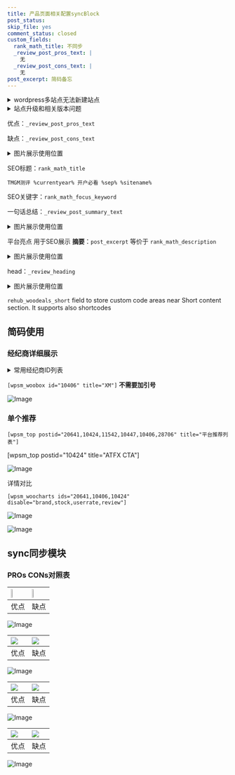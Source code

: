 ```yaml
---
title: 产品页面相关配置syncBlock
post_status: 
skip_file: yes
comment_status: closed
custom_fields:
  rank_math_title: 不同步
  _review_post_pros_text: |
    无
  _review_post_cons_text: |
    无
post_excerpt: 简码备忘
---
```

<details><summary>wordpress多站点无法新建站点</summary>

<li>和报错需要清理cookies一样的原因</li>
<li>wp-config.php里面<code>define( 'SUBDOMAIN_INSTALL', false );//子域名安装</code></li>
<li>新建子站点是用<code>define( 'SUBDOMAIN_INSTALL', true);//子域名安装</code> 完成以后，改成<code>false</code></li>
</details>

<details><summary>站点升级和相关版本问题</summary>

<p>wordpress：5.9.9
woocommerce：7.5.1
出现问题的地方：主题选项里面>><strong>Product layout >>compact style</strong></p>
<p>如何出现没有用过的字段 导致无法保存。先导出配置 然后进行修改，后面再次恢复即可。</p>
<p>出现部分字段无法显示时，需要返回默认布局后，对产品进行保存就好了。</p>
<p></p>
</details>

优点：`_review_post_pros_text`

缺点：`_review_post_cons_text`

<details><summary>图片展示使用位置</summary>

<img src="https://prod-files-secure.s3.us-west-2.amazonaws.com/39ed1227-6d7d-4570-be36-9ccd4a2c4241/f51d3d83-55d4-4bdf-9604-f37ec77ab556/Untitled.png?X-Amz-Algorithm=AWS4-HMAC-SHA256&X-Amz-Content-Sha256=UNSIGNED-PAYLOAD&X-Amz-Credential=ASIAZI2LB466UPRJJJA5%2F20250509%2Fus-west-2%2Fs3%2Faws4_request&X-Amz-Date=20250509T225518Z&X-Amz-Expires=3600&X-Amz-Security-Token=IQoJb3JpZ2luX2VjEO%2F%2F%2F%2F%2F%2F%2F%2F%2F%2F%2FwEaCXVzLXdlc3QtMiJGMEQCIQD5jCJlB9gCWjiZSUGlX3C3QSM65KVyk1VaJsJZHAG5iwIff0wo%2FCTbm3VPuK%2BpjJ%2BpO3VEx4eprH%2Bd033LJ790OyqIBAiX%2F%2F%2F%2F%2F%2F%2F%2F%2F%2F8BEAAaDDYzNzQyMzE4MzgwNSIM0hQogRnlEYquTTj5KtwDIWbtrFMYW%2FE78Tf66iBqd4D6W7ob1EoKtpNezoNneFsL5jRQ%2B8%2BOoC1MjZo9Hax2Mta5uBJ6LMwyV%2FieNvFw9%2B2vweOi82n1pmnYiVNowLq0LMatWwKA2Cff5YiEzY7Dvh1BE9zYtnyA5sFJSRVnBY5GLLE4xi29eerUVFr33T3ue9HonUox0jD0C2Jd8Tzg6Qxohh%2BGEcqnbSfA39OEqLwQYN0jDi%2BjO2pFBoPn%2FT%2BpVtcU8xRk%2Fr4QJBsoVM4Bwn0VXkkFDJCK89y5DZhAZDJIiJy%2Beb%2FDmTb56EPRc5Ev9gHL0U8CihbG7spKaHgoTlDXl9Y2crKIMUEdZitLKWdodohHC4lK67CYJpdIb1v%2FSc3OMI4FI268zIgCbWMpWrkGfDo0Hl0yA72ssg5ig0NCyLsYuYaMjbb8k1jK5C4aYQFQbpmVB9YP9N%2F%2F2xV37mkaL1PX9emmZiNMWSdEOBonPl5immGlGc7We36FGUs5aDMfj4oCBCGV2hZ8yMy6vjdP8viScix7CL%2FHKR738gBE3jyVayntp%2BjqyVS7ZtsCcd6%2FSGej3pUGzbsxWWJO8%2BZ8y6BSAp4g2qVRiu0osf8CGi8DEchi09S5k%2FNAxR%2F4Myt5rD0ZFGkbiwQwjoD6wAY6pgG0Wg492RkH3lDzSvnE92sOAK%2BXWRBe02BKZjc7RNxFduLReaZu8Zfcy0mDPr0PXkf6zWJPeVtRjThBN6QPujvzhAj9pCYbFzsDU5qscNt9yuU1Fq7E%2Bf6xUOUvexW8k830G64FTaDYopTFhuLwNwCJgBi45%2B2ho%2FY7kHY8xU8QjaPlbvv%2FjH4fIf133%2FkSuSRGG2jbVgMpbMj7%2BYVZRkr%2FxcDBFr6P&X-Amz-Signature=169ef234a1589310671ebb1e3ec85163096c988c81422e01375cec5716933840&X-Amz-SignedHeaders=host&x-id=GetObject" alt="Image">
</details>

SEO标题：`rank_math_title`

`TMGM测评 %currentyear% 开户必看 %sep% %sitename%`

SEO关键字：`rank_math_focus_keyword`

一句话总结：`_review_post_summary_text`

<details><summary>图片展示使用位置</summary>

<img src="https://prod-files-secure.s3.us-west-2.amazonaws.com/39ed1227-6d7d-4570-be36-9ccd4a2c4241/4b96a922-296c-4f4e-8630-d1c870cbce01/Untitled.png?X-Amz-Algorithm=AWS4-HMAC-SHA256&X-Amz-Content-Sha256=UNSIGNED-PAYLOAD&X-Amz-Credential=ASIAZI2LB466ZMA4JMIC%2F20250509%2Fus-west-2%2Fs3%2Faws4_request&X-Amz-Date=20250509T225518Z&X-Amz-Expires=3600&X-Amz-Security-Token=IQoJb3JpZ2luX2VjEO%2F%2F%2F%2F%2F%2F%2F%2F%2F%2F%2FwEaCXVzLXdlc3QtMiJHMEUCIQD70oZqMvv%2Bj9cit%2FTToyqm27ucwouGUjgbmOw56UZK1AIgLNR55WlIwNgAT3XN1Kb1e7RINBiIol9pTU%2B4f0OPRYEqiAQIl%2F%2F%2F%2F%2F%2F%2F%2F%2F%2F%2FARAAGgw2Mzc0MjMxODM4MDUiDNFrR7lSnFqUUH4XaircAxlF1RggQOdnd4yR1O3FTma4LHG8x6uLB%2BGDO83OuJ5%2FODbE03TBQdCA%2B5QYmMIT0DKIwF0hCRhhKZRFPe2WzPoW0SLgVAc5rFncREQFttStlEh0tKmII30%2BIh6jcEgOUUd5QU6tC0fBVinq9ekB6FAI8LmTn%2BvKeDd94pUXxOVYjMIgfxFRGUe%2FcfV0HKJVCgiawzPPNvnGHE0xWo%2B%2BhKIQh0eib3rE%2FrslVMvlcXb63E%2B1ASvNdiz2UORfZqW7NzKJp6NGNFWQTtdEM9WKM8%2BRfJ30pgoKboXqmmrowpBIX6vZdECCZyWBgUf90%2FYQa7BWdT5v%2F5witdhMNqlUEyNKrerxMIF8%2FgF%2B7PPpilsGkjc2JY4KWnXMKrqtbH%2BAW2MnKlFAk%2FdT0mv92ePfp%2FqKWcbLQtVnSFwZ%2FpS1tm%2BHfbdWaSmR1NU9D0i7hL%2FkP6e65Ns24pXz8FrnZxrg0T0iPztagfd4OU%2FirNlr1jxHhn1bt%2BVEJcEQg79WlEguEiOpLB5hiYM%2FfiJWOUiXDVptv6AbtOFag5Yh8lpKhXdZOsWg4Os6VP9WGKcQvUh3Lj91e1I0aXjDqz49nrf6bKSRJS7idE34jRSWpFbXz6uQYQ5hL1MIjCCKUFhHMJWA%2BsAGOqUBOhvCT7gVU5V6rXrbfc0kxtJFkBqFO%2Bgx4%2FHPjMP6WhlpErv5XeAGz72bgqXx%2BHiG9%2Br0VHKY11N3Z8ow0B8k97QehdzfPlViPijnZtC7eePwHEXfp3nkjm9VLWOVSbT7%2FdZbMuNT64vxSiMdGgcpIwaZ%2BWp1Zh%2BIkhBuQUQMAzfAUAU0xJfMrfbweofbROcz94M8QPxG0a9GlRPQR3lLLTa6hXWx&X-Amz-Signature=810e483539411b919e51bf9362c7e80f43021ac1eeb420b2ff43a268a670656c&X-Amz-SignedHeaders=host&x-id=GetObject" alt="Image">
</details>

平台亮点 用于SEO展示 **摘要**：`post_excerpt`  等价于 `rank_math_description`

<details><summary>图片展示使用位置</summary>

<img src="https://prod-files-secure.s3.us-west-2.amazonaws.com/39ed1227-6d7d-4570-be36-9ccd4a2c4241/1ee11f63-b60a-4dfe-a7a7-d58ff23b5d88/Untitled.png?X-Amz-Algorithm=AWS4-HMAC-SHA256&X-Amz-Content-Sha256=UNSIGNED-PAYLOAD&X-Amz-Credential=ASIAZI2LB466YRD6NNHK%2F20250509%2Fus-west-2%2Fs3%2Faws4_request&X-Amz-Date=20250509T225521Z&X-Amz-Expires=3600&X-Amz-Security-Token=IQoJb3JpZ2luX2VjEO%2F%2F%2F%2F%2F%2F%2F%2F%2F%2F%2FwEaCXVzLXdlc3QtMiJIMEYCIQCS3zj6azBjPAH2jgqHSUk1Renj%2Bhe20kRyo7rbMEST0AIhALvgkytJWu4QEmlHhRcgOox3ROTqZLRMAgJpmzFNU9XKKogECJf%2F%2F%2F%2F%2F%2F%2F%2F%2F%2FwEQABoMNjM3NDIzMTgzODA1IgzbiCA35SMbB%2BC0nO4q3APYDrZh%2FE2ltW%2BJVfC4r5nBX93de0zrpSm838PfyPpgmQu73oHmziGB7UN0032BRJR%2BlaX3wmqCq2oAjZ1CSiWuMOcoDW7DrK4Efkamj4qh8M1XzXOw2prgeSEY%2F4Vq49teE0DxQdhfnIvqj6MX3Z0psIrVSLwkb7fzizfLgW3DhLLUYdcnBLGxKEyUunXhzZPLdAy%2Bj%2BTLmpwHnhmVHmAUgndjpFc3f0W2vgmvX%2F5sTO2Vwqe9pA4fEErelTH7xRat7UPfzhpy7aA9YeoSpi%2Ff9VVcYl1ZE0WWNXTo3BD2Uj%2B3r8y6st0BHBcS%2Fb7Dlh8PGgEZuA3Z2j9Al6TswJT95WZRKDkni2%2FGGmczTYxhkY%2F5EE2zVZBpt%2FUM7h8riy%2FqygTzjs5Bw16Btk%2BoguAuxeDXbZN4BeIoJlronMjGFuPmO9n5mBI3B%2FqJTODstOOM21kLKBYulsdmoE2DdmMWYy08d3ysrIM9CHu50YAbWO0wna2n8w%2BesQSQop1fDR3bIps2fyOBFHzlaCwVIUeAPUlk9ClyOKeNUOuGACnQaUS8vVByfFXq%2B%2FUYhHhot03lHqZCEmI5rcmjmgcsMtaSvX0qk5V7Krli16aHzCPyfS%2FZNKoZffvClzbajjDc%2F%2FnABjqkAdqH7i3XKGi6LYp0A5Kppmix4Qj1%2BsS3rkHYvHtA%2FXN3xiYNYRlgBsoMOkieY2c4pTfYpRhFlf7UOqirKA3OPbIgEePu9boi8kLBg%2F34JrsIM9hTnUy1kS%2BpizwYxxMpL1OM8A20LSkl9IaRzwcDC%2F14HkzwdSfeCMBuHgAQiRGw3nQXBEF9SyT35eOe0h911lweyLvHvdanlASGNpl9sRtYK%2FEx&X-Amz-Signature=3bd3cc7395143df9f967abf967435f4c6ac51db0507b7c206417be81079d84e8&X-Amz-SignedHeaders=host&x-id=GetObject" alt="Image">
<img src="https://prod-files-secure.s3.us-west-2.amazonaws.com/39ed1227-6d7d-4570-be36-9ccd4a2c4241/ad4118b5-78d8-4fbe-801e-3b29b5d99c01/Untitled.png?X-Amz-Algorithm=AWS4-HMAC-SHA256&X-Amz-Content-Sha256=UNSIGNED-PAYLOAD&X-Amz-Credential=ASIAZI2LB466YRD6NNHK%2F20250509%2Fus-west-2%2Fs3%2Faws4_request&X-Amz-Date=20250509T225521Z&X-Amz-Expires=3600&X-Amz-Security-Token=IQoJb3JpZ2luX2VjEO%2F%2F%2F%2F%2F%2F%2F%2F%2F%2F%2FwEaCXVzLXdlc3QtMiJIMEYCIQCS3zj6azBjPAH2jgqHSUk1Renj%2Bhe20kRyo7rbMEST0AIhALvgkytJWu4QEmlHhRcgOox3ROTqZLRMAgJpmzFNU9XKKogECJf%2F%2F%2F%2F%2F%2F%2F%2F%2F%2FwEQABoMNjM3NDIzMTgzODA1IgzbiCA35SMbB%2BC0nO4q3APYDrZh%2FE2ltW%2BJVfC4r5nBX93de0zrpSm838PfyPpgmQu73oHmziGB7UN0032BRJR%2BlaX3wmqCq2oAjZ1CSiWuMOcoDW7DrK4Efkamj4qh8M1XzXOw2prgeSEY%2F4Vq49teE0DxQdhfnIvqj6MX3Z0psIrVSLwkb7fzizfLgW3DhLLUYdcnBLGxKEyUunXhzZPLdAy%2Bj%2BTLmpwHnhmVHmAUgndjpFc3f0W2vgmvX%2F5sTO2Vwqe9pA4fEErelTH7xRat7UPfzhpy7aA9YeoSpi%2Ff9VVcYl1ZE0WWNXTo3BD2Uj%2B3r8y6st0BHBcS%2Fb7Dlh8PGgEZuA3Z2j9Al6TswJT95WZRKDkni2%2FGGmczTYxhkY%2F5EE2zVZBpt%2FUM7h8riy%2FqygTzjs5Bw16Btk%2BoguAuxeDXbZN4BeIoJlronMjGFuPmO9n5mBI3B%2FqJTODstOOM21kLKBYulsdmoE2DdmMWYy08d3ysrIM9CHu50YAbWO0wna2n8w%2BesQSQop1fDR3bIps2fyOBFHzlaCwVIUeAPUlk9ClyOKeNUOuGACnQaUS8vVByfFXq%2B%2FUYhHhot03lHqZCEmI5rcmjmgcsMtaSvX0qk5V7Krli16aHzCPyfS%2FZNKoZffvClzbajjDc%2F%2FnABjqkAdqH7i3XKGi6LYp0A5Kppmix4Qj1%2BsS3rkHYvHtA%2FXN3xiYNYRlgBsoMOkieY2c4pTfYpRhFlf7UOqirKA3OPbIgEePu9boi8kLBg%2F34JrsIM9hTnUy1kS%2BpizwYxxMpL1OM8A20LSkl9IaRzwcDC%2F14HkzwdSfeCMBuHgAQiRGw3nQXBEF9SyT35eOe0h911lweyLvHvdanlASGNpl9sRtYK%2FEx&X-Amz-Signature=48b9c37e691e0b2fe5559954e770edb23b3f4840c1f37471eb58b58822449ecc&X-Amz-SignedHeaders=host&x-id=GetObject" alt="Image">
<img src="https://prod-files-secure.s3.us-west-2.amazonaws.com/39ed1227-6d7d-4570-be36-9ccd4a2c4241/a38cf7c9-a79c-4b64-9e94-13589fe0758b/Untitled.png?X-Amz-Algorithm=AWS4-HMAC-SHA256&X-Amz-Content-Sha256=UNSIGNED-PAYLOAD&X-Amz-Credential=ASIAZI2LB466YRD6NNHK%2F20250509%2Fus-west-2%2Fs3%2Faws4_request&X-Amz-Date=20250509T225521Z&X-Amz-Expires=3600&X-Amz-Security-Token=IQoJb3JpZ2luX2VjEO%2F%2F%2F%2F%2F%2F%2F%2F%2F%2F%2FwEaCXVzLXdlc3QtMiJIMEYCIQCS3zj6azBjPAH2jgqHSUk1Renj%2Bhe20kRyo7rbMEST0AIhALvgkytJWu4QEmlHhRcgOox3ROTqZLRMAgJpmzFNU9XKKogECJf%2F%2F%2F%2F%2F%2F%2F%2F%2F%2FwEQABoMNjM3NDIzMTgzODA1IgzbiCA35SMbB%2BC0nO4q3APYDrZh%2FE2ltW%2BJVfC4r5nBX93de0zrpSm838PfyPpgmQu73oHmziGB7UN0032BRJR%2BlaX3wmqCq2oAjZ1CSiWuMOcoDW7DrK4Efkamj4qh8M1XzXOw2prgeSEY%2F4Vq49teE0DxQdhfnIvqj6MX3Z0psIrVSLwkb7fzizfLgW3DhLLUYdcnBLGxKEyUunXhzZPLdAy%2Bj%2BTLmpwHnhmVHmAUgndjpFc3f0W2vgmvX%2F5sTO2Vwqe9pA4fEErelTH7xRat7UPfzhpy7aA9YeoSpi%2Ff9VVcYl1ZE0WWNXTo3BD2Uj%2B3r8y6st0BHBcS%2Fb7Dlh8PGgEZuA3Z2j9Al6TswJT95WZRKDkni2%2FGGmczTYxhkY%2F5EE2zVZBpt%2FUM7h8riy%2FqygTzjs5Bw16Btk%2BoguAuxeDXbZN4BeIoJlronMjGFuPmO9n5mBI3B%2FqJTODstOOM21kLKBYulsdmoE2DdmMWYy08d3ysrIM9CHu50YAbWO0wna2n8w%2BesQSQop1fDR3bIps2fyOBFHzlaCwVIUeAPUlk9ClyOKeNUOuGACnQaUS8vVByfFXq%2B%2FUYhHhot03lHqZCEmI5rcmjmgcsMtaSvX0qk5V7Krli16aHzCPyfS%2FZNKoZffvClzbajjDc%2F%2FnABjqkAdqH7i3XKGi6LYp0A5Kppmix4Qj1%2BsS3rkHYvHtA%2FXN3xiYNYRlgBsoMOkieY2c4pTfYpRhFlf7UOqirKA3OPbIgEePu9boi8kLBg%2F34JrsIM9hTnUy1kS%2BpizwYxxMpL1OM8A20LSkl9IaRzwcDC%2F14HkzwdSfeCMBuHgAQiRGw3nQXBEF9SyT35eOe0h911lweyLvHvdanlASGNpl9sRtYK%2FEx&X-Amz-Signature=924afa9606cf2a4ec1e08e105fd411b0b2e446805e6a1c6151c0cbe2a83b4cb1&X-Amz-SignedHeaders=host&x-id=GetObject" alt="Image">
<img src="https://prod-files-secure.s3.us-west-2.amazonaws.com/39ed1227-6d7d-4570-be36-9ccd4a2c4241/7da6fc1e-d2ac-42ae-8c75-cb5749aa18f6/Untitled.png?X-Amz-Algorithm=AWS4-HMAC-SHA256&X-Amz-Content-Sha256=UNSIGNED-PAYLOAD&X-Amz-Credential=ASIAZI2LB466YRD6NNHK%2F20250509%2Fus-west-2%2Fs3%2Faws4_request&X-Amz-Date=20250509T225521Z&X-Amz-Expires=3600&X-Amz-Security-Token=IQoJb3JpZ2luX2VjEO%2F%2F%2F%2F%2F%2F%2F%2F%2F%2F%2FwEaCXVzLXdlc3QtMiJIMEYCIQCS3zj6azBjPAH2jgqHSUk1Renj%2Bhe20kRyo7rbMEST0AIhALvgkytJWu4QEmlHhRcgOox3ROTqZLRMAgJpmzFNU9XKKogECJf%2F%2F%2F%2F%2F%2F%2F%2F%2F%2FwEQABoMNjM3NDIzMTgzODA1IgzbiCA35SMbB%2BC0nO4q3APYDrZh%2FE2ltW%2BJVfC4r5nBX93de0zrpSm838PfyPpgmQu73oHmziGB7UN0032BRJR%2BlaX3wmqCq2oAjZ1CSiWuMOcoDW7DrK4Efkamj4qh8M1XzXOw2prgeSEY%2F4Vq49teE0DxQdhfnIvqj6MX3Z0psIrVSLwkb7fzizfLgW3DhLLUYdcnBLGxKEyUunXhzZPLdAy%2Bj%2BTLmpwHnhmVHmAUgndjpFc3f0W2vgmvX%2F5sTO2Vwqe9pA4fEErelTH7xRat7UPfzhpy7aA9YeoSpi%2Ff9VVcYl1ZE0WWNXTo3BD2Uj%2B3r8y6st0BHBcS%2Fb7Dlh8PGgEZuA3Z2j9Al6TswJT95WZRKDkni2%2FGGmczTYxhkY%2F5EE2zVZBpt%2FUM7h8riy%2FqygTzjs5Bw16Btk%2BoguAuxeDXbZN4BeIoJlronMjGFuPmO9n5mBI3B%2FqJTODstOOM21kLKBYulsdmoE2DdmMWYy08d3ysrIM9CHu50YAbWO0wna2n8w%2BesQSQop1fDR3bIps2fyOBFHzlaCwVIUeAPUlk9ClyOKeNUOuGACnQaUS8vVByfFXq%2B%2FUYhHhot03lHqZCEmI5rcmjmgcsMtaSvX0qk5V7Krli16aHzCPyfS%2FZNKoZffvClzbajjDc%2F%2FnABjqkAdqH7i3XKGi6LYp0A5Kppmix4Qj1%2BsS3rkHYvHtA%2FXN3xiYNYRlgBsoMOkieY2c4pTfYpRhFlf7UOqirKA3OPbIgEePu9boi8kLBg%2F34JrsIM9hTnUy1kS%2BpizwYxxMpL1OM8A20LSkl9IaRzwcDC%2F14HkzwdSfeCMBuHgAQiRGw3nQXBEF9SyT35eOe0h911lweyLvHvdanlASGNpl9sRtYK%2FEx&X-Amz-Signature=f3a4f03169cd23a376861a891e11280a29f64f8eaa3715fbd2a48d8933ab52cb&X-Amz-SignedHeaders=host&x-id=GetObject" alt="Image">
<img src="https://prod-files-secure.s3.us-west-2.amazonaws.com/39ed1227-6d7d-4570-be36-9ccd4a2c4241/7e97f40a-eaee-47f5-b2f9-475f96808fa7/Untitled.png?X-Amz-Algorithm=AWS4-HMAC-SHA256&X-Amz-Content-Sha256=UNSIGNED-PAYLOAD&X-Amz-Credential=ASIAZI2LB466YRD6NNHK%2F20250509%2Fus-west-2%2Fs3%2Faws4_request&X-Amz-Date=20250509T225521Z&X-Amz-Expires=3600&X-Amz-Security-Token=IQoJb3JpZ2luX2VjEO%2F%2F%2F%2F%2F%2F%2F%2F%2F%2F%2FwEaCXVzLXdlc3QtMiJIMEYCIQCS3zj6azBjPAH2jgqHSUk1Renj%2Bhe20kRyo7rbMEST0AIhALvgkytJWu4QEmlHhRcgOox3ROTqZLRMAgJpmzFNU9XKKogECJf%2F%2F%2F%2F%2F%2F%2F%2F%2F%2FwEQABoMNjM3NDIzMTgzODA1IgzbiCA35SMbB%2BC0nO4q3APYDrZh%2FE2ltW%2BJVfC4r5nBX93de0zrpSm838PfyPpgmQu73oHmziGB7UN0032BRJR%2BlaX3wmqCq2oAjZ1CSiWuMOcoDW7DrK4Efkamj4qh8M1XzXOw2prgeSEY%2F4Vq49teE0DxQdhfnIvqj6MX3Z0psIrVSLwkb7fzizfLgW3DhLLUYdcnBLGxKEyUunXhzZPLdAy%2Bj%2BTLmpwHnhmVHmAUgndjpFc3f0W2vgmvX%2F5sTO2Vwqe9pA4fEErelTH7xRat7UPfzhpy7aA9YeoSpi%2Ff9VVcYl1ZE0WWNXTo3BD2Uj%2B3r8y6st0BHBcS%2Fb7Dlh8PGgEZuA3Z2j9Al6TswJT95WZRKDkni2%2FGGmczTYxhkY%2F5EE2zVZBpt%2FUM7h8riy%2FqygTzjs5Bw16Btk%2BoguAuxeDXbZN4BeIoJlronMjGFuPmO9n5mBI3B%2FqJTODstOOM21kLKBYulsdmoE2DdmMWYy08d3ysrIM9CHu50YAbWO0wna2n8w%2BesQSQop1fDR3bIps2fyOBFHzlaCwVIUeAPUlk9ClyOKeNUOuGACnQaUS8vVByfFXq%2B%2FUYhHhot03lHqZCEmI5rcmjmgcsMtaSvX0qk5V7Krli16aHzCPyfS%2FZNKoZffvClzbajjDc%2F%2FnABjqkAdqH7i3XKGi6LYp0A5Kppmix4Qj1%2BsS3rkHYvHtA%2FXN3xiYNYRlgBsoMOkieY2c4pTfYpRhFlf7UOqirKA3OPbIgEePu9boi8kLBg%2F34JrsIM9hTnUy1kS%2BpizwYxxMpL1OM8A20LSkl9IaRzwcDC%2F14HkzwdSfeCMBuHgAQiRGw3nQXBEF9SyT35eOe0h911lweyLvHvdanlASGNpl9sRtYK%2FEx&X-Amz-Signature=f370f40fbfa07e7a3816fc19de39a6effe69c22d08b1ba769457f5c10096cc35&X-Amz-SignedHeaders=host&x-id=GetObject" alt="Image">
</details>

head：`_review_heading`

<details><summary>图片展示使用位置</summary>

<img src="https://prod-files-secure.s3.us-west-2.amazonaws.com/39ed1227-6d7d-4570-be36-9ccd4a2c4241/3a4650ad-9887-415c-889a-edd51fa54f27/Untitled.png?X-Amz-Algorithm=AWS4-HMAC-SHA256&X-Amz-Content-Sha256=UNSIGNED-PAYLOAD&X-Amz-Credential=ASIAZI2LB466X2TMBOGG%2F20250509%2Fus-west-2%2Fs3%2Faws4_request&X-Amz-Date=20250509T225522Z&X-Amz-Expires=3600&X-Amz-Security-Token=IQoJb3JpZ2luX2VjEO%2F%2F%2F%2F%2F%2F%2F%2F%2F%2F%2FwEaCXVzLXdlc3QtMiJHMEUCIFbP%2BjHSYRUZyGiqs4MWvcCU84Yt91YdIYKkNDPx9NaoAiEAwL2yxpfeojPgDYPbmKvsorQLx33vAd%2F7MPdfiUV8b%2BsqiAQIl%2F%2F%2F%2F%2F%2F%2F%2F%2F%2F%2FARAAGgw2Mzc0MjMxODM4MDUiDNiU04w771IYrlQQqSrcA7OQIroozlj2OxmLCzYkxta6Youcabg8kfCYT5PXwe4vQljDXK87MCmLCqOitdfqnxVvjQrYDelsCEYV5Yo6ALd%2FB9F2%2BQz3GA%2BLksPmudeWBkZlpbIDrYsx7U17aY%2Boc0KkiqsMKJOnvfjgZ8znbxjVW6UHlcz4WtktpmvLCYRwmsxz1g9y73MhZcncmAc3KKGWix8%2Ff5yOkJQ79zhWsFunZahBqmTJBr78oK5JRWntQNc2PHZNlj8k4%2Bg2imwd2%2FJ5gQ%2FhqavQxERph2%2BxI6qJpje7%2BJw1SXIXEVTjHtJHuuEp%2FpWZ1SH8Mt%2FMpy%2B7evdPtcN2Zj044HSkry%2BjB3rh4eY5E8XHeHVu3x8ZHOGEJI1PH1F%2BCIQDKwqKHyueNMz6xSgsIH%2FaVWzQWun%2By%2Fkwz0W4%2Brqe3Aqv58jcRrWpBQ7pDx4VTPLSPfA60aPNk0LjMuoJzajf%2FYkNorefjsafKtLGYyRJIHKR0RC1uFpCUZV6YhuWaEAJTuT%2BiucYAVGBHZy6zTeWcT3C2Jv%2BHOcKR8xsAm7Js22pSdMLC0lXYGdQre3d3eVBe4FV8TOKVItjsQQrYyZUhG%2F2buzAXOPx%2FOqQMowySy0hFbZZrmyCBhI4H5GqCo80UrVWMP3%2F%2BcAGOqUBZ8YfZFzPM7sO3TjxYiDJ4J2v6Qt2YfGeldpmG3g5dfHKTIVTH4D1C%2Fy0R%2F3%2BWTmWyeUykIFZNJ%2B%2FMewVKzmqKnY%2FyxFngJD6WjPVzd60MwmPknK4AzILnosKkqPkk7fEI2HIezADa2PlHjbSXeKIU7GqvReJ7JpMEbwX%2BOj%2BOGtaRARggywvyNpsBYuptMXPL%2BZR9RyfWOc4IwRDLdfxu2mwr3WO&X-Amz-Signature=a4c9581467cdf520ac8f5e87c09f3a7637548716fb6dddbecf19554c4a63b0c0&X-Amz-SignedHeaders=host&x-id=GetObject" alt="Image">
</details>

`rehub_woodeals_short`	field to store custom code areas near Short content section. It supports also shortcodes



## 简码使用

### 经纪商详细展示

<details><summary>常用经纪商ID列表</summary>

<pre><code class="php">嘉盛 ===> 20641  [wpsm_woobox id="20641" title="嘉盛"]
易信easymarkets ===> 11542  [wpsm_woobox id="11542" title="易信easymarkets"]
ATFX外汇 ===> 10424  [wpsm_woobox id="10424" title="ATFX"]
XM ===> 10406  [wpsm_woobox id="10406" title="XM"]
TMGM ===> 29622  [wpsm_woobox id="29622" title="TMGM"]
HYCM ===> 10447  [wpsm_woobox id="10447" title="HYCM"]
fpmarkets澳福外汇 ===> 20639  [wpsm_woobox id="20639" title="fpmarkets澳福外汇"]</code></pre>
</details>

`[wpsm_woobox id="10406" title="XM"]` **不需要加引号**

![Image](https://prod-files-secure.s3.us-west-2.amazonaws.com/39ed1227-6d7d-4570-be36-9ccd4a2c4241/4f898f9d-0fa7-4e43-acd3-ac6bc7be575a/Untitled.png?X-Amz-Algorithm=AWS4-HMAC-SHA256&X-Amz-Content-Sha256=UNSIGNED-PAYLOAD&X-Amz-Credential=ASIAZI2LB4664PA6GI67%2F20250509%2Fus-west-2%2Fs3%2Faws4_request&X-Amz-Date=20250509T225516Z&X-Amz-Expires=3600&X-Amz-Security-Token=IQoJb3JpZ2luX2VjEO%2F%2F%2F%2F%2F%2F%2F%2F%2F%2F%2FwEaCXVzLXdlc3QtMiJGMEQCIGCDkZ7oimYQkAFz5AQO3RLI2y8zFylUEoBGp44sDd9vAiAfx4ITF0OxCQczsRjayucUWLy%2BPn9AcgZ9bkp%2FNVR1mCqIBAiX%2F%2F%2F%2F%2F%2F%2F%2F%2F%2F8BEAAaDDYzNzQyMzE4MzgwNSIMmrh%2Fails7abun0x7KtwDeKWc%2FdQ0hiOFonSOmqjPTtZJs%2BgPI1b4VpT78kKV12lFDrj1q9rRQ387vGFPC3VUdD%2FgZbub%2BInZvOGqMXOuFx3HTIV10UwHHZefMX3eMY4Uvvp3zlAN5zudPyox1dAUI7chRs7zb7XkXWn0Zr%2Flm2tq49dS2AQAENUhPg4Bw5pK%2FvUCqGYPtKNRUh%2BkQ13SJeQuS40Ea8R7HNIeu6evGcouJrovSSAYyF8VGRceqJJeYDspJ5wCQYy9ZXjYGad5nuDI6NslujxwOe8V%2Bc6sQokBzBOzcIqgDiaHy0exKy%2FP49iKlrg3M5Wy4ifCZV%2FfIvR%2FbE5y60wJah8QLrQWJspkc5THu9Wsf4%2FyYnOTnQC1sgcGdMSnqYPvwg3jF5wKBNmtlfV69lVV0holNj5N2WFXmn60TkyrkYr6eo2F0DpGe7eatt9hsNPDL%2FlLsSgBoU7G%2F4sPQoA8lK5MtNNgZAHyHMEW4YYWEvxd13ZvTpyhuMlcJHV79%2BjnXU8iLo1oEOO2iQYYRXsGlsQaw8z4EoLqC74gY4wJPQD%2BB36k2MV%2FWLFoElKjqJTGhBwMs1tXEGJJJCv7wOt%2Btq3iB0CxmJ2S5sdNCi9MCC9lEuxuWWt3oZ0OR%2BEQXU1VCYIw0P%2F5wAY6pgHJVOkBf5sQhrqnY59edqvj%2FB7bFQ9B2Q6nbwtWo364AAFNpFVzVw6%2FA8eeQoB4fgnE%2FmqEOcx1W1qd6FgzJ%2B4apX%2BzM%2BN6QyODA6SasjkilQt49wliGjhrqVsbKCEj3YeLYxTpYMVIpZ7iar63%2FR5kMrveIxPOQFS8yKXzRLdDJe%2BcmlD5T%2FYV58nU8iWI4cgI1lbS24LCR39AdSw8bKSaeEl2W%2FXe&X-Amz-Signature=41ead0f008f55126338bc3a9eb49335a2da101b79eaf54e84febdbe66e797ee4&X-Amz-SignedHeaders=host&x-id=GetObject)

### 单个推荐
`[wpsm_top postid="20641,10424,11542,10447,10406,28706" title="平台推荐列表"]`

[wpsm_top postid="10424" title="ATFX CTA"]

![Image](https://prod-files-secure.s3.us-west-2.amazonaws.com/39ed1227-6d7d-4570-be36-9ccd4a2c4241/5ac620dc-51a8-48b6-b55d-91f47299193c/Untitled.png?X-Amz-Algorithm=AWS4-HMAC-SHA256&X-Amz-Content-Sha256=UNSIGNED-PAYLOAD&X-Amz-Credential=ASIAZI2LB4664PA6GI67%2F20250509%2Fus-west-2%2Fs3%2Faws4_request&X-Amz-Date=20250509T225516Z&X-Amz-Expires=3600&X-Amz-Security-Token=IQoJb3JpZ2luX2VjEO%2F%2F%2F%2F%2F%2F%2F%2F%2F%2F%2FwEaCXVzLXdlc3QtMiJGMEQCIGCDkZ7oimYQkAFz5AQO3RLI2y8zFylUEoBGp44sDd9vAiAfx4ITF0OxCQczsRjayucUWLy%2BPn9AcgZ9bkp%2FNVR1mCqIBAiX%2F%2F%2F%2F%2F%2F%2F%2F%2F%2F8BEAAaDDYzNzQyMzE4MzgwNSIMmrh%2Fails7abun0x7KtwDeKWc%2FdQ0hiOFonSOmqjPTtZJs%2BgPI1b4VpT78kKV12lFDrj1q9rRQ387vGFPC3VUdD%2FgZbub%2BInZvOGqMXOuFx3HTIV10UwHHZefMX3eMY4Uvvp3zlAN5zudPyox1dAUI7chRs7zb7XkXWn0Zr%2Flm2tq49dS2AQAENUhPg4Bw5pK%2FvUCqGYPtKNRUh%2BkQ13SJeQuS40Ea8R7HNIeu6evGcouJrovSSAYyF8VGRceqJJeYDspJ5wCQYy9ZXjYGad5nuDI6NslujxwOe8V%2Bc6sQokBzBOzcIqgDiaHy0exKy%2FP49iKlrg3M5Wy4ifCZV%2FfIvR%2FbE5y60wJah8QLrQWJspkc5THu9Wsf4%2FyYnOTnQC1sgcGdMSnqYPvwg3jF5wKBNmtlfV69lVV0holNj5N2WFXmn60TkyrkYr6eo2F0DpGe7eatt9hsNPDL%2FlLsSgBoU7G%2F4sPQoA8lK5MtNNgZAHyHMEW4YYWEvxd13ZvTpyhuMlcJHV79%2BjnXU8iLo1oEOO2iQYYRXsGlsQaw8z4EoLqC74gY4wJPQD%2BB36k2MV%2FWLFoElKjqJTGhBwMs1tXEGJJJCv7wOt%2Btq3iB0CxmJ2S5sdNCi9MCC9lEuxuWWt3oZ0OR%2BEQXU1VCYIw0P%2F5wAY6pgHJVOkBf5sQhrqnY59edqvj%2FB7bFQ9B2Q6nbwtWo364AAFNpFVzVw6%2FA8eeQoB4fgnE%2FmqEOcx1W1qd6FgzJ%2B4apX%2BzM%2BN6QyODA6SasjkilQt49wliGjhrqVsbKCEj3YeLYxTpYMVIpZ7iar63%2FR5kMrveIxPOQFS8yKXzRLdDJe%2BcmlD5T%2FYV58nU8iWI4cgI1lbS24LCR39AdSw8bKSaeEl2W%2FXe&X-Amz-Signature=e148dcca1559727840490459b6e60750f475706a9209c7685be77a72262ff3a6&X-Amz-SignedHeaders=host&x-id=GetObject)

详情对比

`[wpsm_woocharts ids="20641,10406,10424" disable="brand,stock,userrate,review"]`

![Image](https://prod-files-secure.s3.us-west-2.amazonaws.com/39ed1227-6d7d-4570-be36-9ccd4a2c4241/bf3ba45f-b9f3-4295-8aef-b4a495fd25f4/Untitled.png?X-Amz-Algorithm=AWS4-HMAC-SHA256&X-Amz-Content-Sha256=UNSIGNED-PAYLOAD&X-Amz-Credential=ASIAZI2LB4664PA6GI67%2F20250509%2Fus-west-2%2Fs3%2Faws4_request&X-Amz-Date=20250509T225516Z&X-Amz-Expires=3600&X-Amz-Security-Token=IQoJb3JpZ2luX2VjEO%2F%2F%2F%2F%2F%2F%2F%2F%2F%2F%2FwEaCXVzLXdlc3QtMiJGMEQCIGCDkZ7oimYQkAFz5AQO3RLI2y8zFylUEoBGp44sDd9vAiAfx4ITF0OxCQczsRjayucUWLy%2BPn9AcgZ9bkp%2FNVR1mCqIBAiX%2F%2F%2F%2F%2F%2F%2F%2F%2F%2F8BEAAaDDYzNzQyMzE4MzgwNSIMmrh%2Fails7abun0x7KtwDeKWc%2FdQ0hiOFonSOmqjPTtZJs%2BgPI1b4VpT78kKV12lFDrj1q9rRQ387vGFPC3VUdD%2FgZbub%2BInZvOGqMXOuFx3HTIV10UwHHZefMX3eMY4Uvvp3zlAN5zudPyox1dAUI7chRs7zb7XkXWn0Zr%2Flm2tq49dS2AQAENUhPg4Bw5pK%2FvUCqGYPtKNRUh%2BkQ13SJeQuS40Ea8R7HNIeu6evGcouJrovSSAYyF8VGRceqJJeYDspJ5wCQYy9ZXjYGad5nuDI6NslujxwOe8V%2Bc6sQokBzBOzcIqgDiaHy0exKy%2FP49iKlrg3M5Wy4ifCZV%2FfIvR%2FbE5y60wJah8QLrQWJspkc5THu9Wsf4%2FyYnOTnQC1sgcGdMSnqYPvwg3jF5wKBNmtlfV69lVV0holNj5N2WFXmn60TkyrkYr6eo2F0DpGe7eatt9hsNPDL%2FlLsSgBoU7G%2F4sPQoA8lK5MtNNgZAHyHMEW4YYWEvxd13ZvTpyhuMlcJHV79%2BjnXU8iLo1oEOO2iQYYRXsGlsQaw8z4EoLqC74gY4wJPQD%2BB36k2MV%2FWLFoElKjqJTGhBwMs1tXEGJJJCv7wOt%2Btq3iB0CxmJ2S5sdNCi9MCC9lEuxuWWt3oZ0OR%2BEQXU1VCYIw0P%2F5wAY6pgHJVOkBf5sQhrqnY59edqvj%2FB7bFQ9B2Q6nbwtWo364AAFNpFVzVw6%2FA8eeQoB4fgnE%2FmqEOcx1W1qd6FgzJ%2B4apX%2BzM%2BN6QyODA6SasjkilQt49wliGjhrqVsbKCEj3YeLYxTpYMVIpZ7iar63%2FR5kMrveIxPOQFS8yKXzRLdDJe%2BcmlD5T%2FYV58nU8iWI4cgI1lbS24LCR39AdSw8bKSaeEl2W%2FXe&X-Amz-Signature=49fcc5a58b1495bab73dc8ccab8793a0690049ba136c21458195e8245dd2f492&X-Amz-SignedHeaders=host&x-id=GetObject)

![Image](https://prod-files-secure.s3.us-west-2.amazonaws.com/39ed1227-6d7d-4570-be36-9ccd4a2c4241/30bc56ef-f383-4b48-9768-2ebc9e436ec0/Untitled.png?X-Amz-Algorithm=AWS4-HMAC-SHA256&X-Amz-Content-Sha256=UNSIGNED-PAYLOAD&X-Amz-Credential=ASIAZI2LB4664PA6GI67%2F20250509%2Fus-west-2%2Fs3%2Faws4_request&X-Amz-Date=20250509T225516Z&X-Amz-Expires=3600&X-Amz-Security-Token=IQoJb3JpZ2luX2VjEO%2F%2F%2F%2F%2F%2F%2F%2F%2F%2F%2FwEaCXVzLXdlc3QtMiJGMEQCIGCDkZ7oimYQkAFz5AQO3RLI2y8zFylUEoBGp44sDd9vAiAfx4ITF0OxCQczsRjayucUWLy%2BPn9AcgZ9bkp%2FNVR1mCqIBAiX%2F%2F%2F%2F%2F%2F%2F%2F%2F%2F8BEAAaDDYzNzQyMzE4MzgwNSIMmrh%2Fails7abun0x7KtwDeKWc%2FdQ0hiOFonSOmqjPTtZJs%2BgPI1b4VpT78kKV12lFDrj1q9rRQ387vGFPC3VUdD%2FgZbub%2BInZvOGqMXOuFx3HTIV10UwHHZefMX3eMY4Uvvp3zlAN5zudPyox1dAUI7chRs7zb7XkXWn0Zr%2Flm2tq49dS2AQAENUhPg4Bw5pK%2FvUCqGYPtKNRUh%2BkQ13SJeQuS40Ea8R7HNIeu6evGcouJrovSSAYyF8VGRceqJJeYDspJ5wCQYy9ZXjYGad5nuDI6NslujxwOe8V%2Bc6sQokBzBOzcIqgDiaHy0exKy%2FP49iKlrg3M5Wy4ifCZV%2FfIvR%2FbE5y60wJah8QLrQWJspkc5THu9Wsf4%2FyYnOTnQC1sgcGdMSnqYPvwg3jF5wKBNmtlfV69lVV0holNj5N2WFXmn60TkyrkYr6eo2F0DpGe7eatt9hsNPDL%2FlLsSgBoU7G%2F4sPQoA8lK5MtNNgZAHyHMEW4YYWEvxd13ZvTpyhuMlcJHV79%2BjnXU8iLo1oEOO2iQYYRXsGlsQaw8z4EoLqC74gY4wJPQD%2BB36k2MV%2FWLFoElKjqJTGhBwMs1tXEGJJJCv7wOt%2Btq3iB0CxmJ2S5sdNCi9MCC9lEuxuWWt3oZ0OR%2BEQXU1VCYIw0P%2F5wAY6pgHJVOkBf5sQhrqnY59edqvj%2FB7bFQ9B2Q6nbwtWo364AAFNpFVzVw6%2FA8eeQoB4fgnE%2FmqEOcx1W1qd6FgzJ%2B4apX%2BzM%2BN6QyODA6SasjkilQt49wliGjhrqVsbKCEj3YeLYxTpYMVIpZ7iar63%2FR5kMrveIxPOQFS8yKXzRLdDJe%2BcmlD5T%2FYV58nU8iWI4cgI1lbS24LCR39AdSw8bKSaeEl2W%2FXe&X-Amz-Signature=711dc0a3541478249b51a14b462ac98fe174a08ed5f56a6e22ac4fb693c41161&X-Amz-SignedHeaders=host&x-id=GetObject)

## sync同步模块

### PROs CONs对照表

| <img src="https://cdn.ifttt.fun/gh/jarlin8/OSS@main/icons/customize/pros.svg" height="auto" width="37.3%"> | <img src="https://cdn.ifttt.fun/gh/jarlin8/OSS@main/icons/customize/cons.svg" height="auto" width="28.8%"> |
| :--- | :--- |
| 优点 | 缺点 |

![Image](https://prod-files-secure.s3.us-west-2.amazonaws.com/39ed1227-6d7d-4570-be36-9ccd4a2c4241/8742b755-dfb5-4004-9a5f-d6e561664bd8/Untitled.png?X-Amz-Algorithm=AWS4-HMAC-SHA256&X-Amz-Content-Sha256=UNSIGNED-PAYLOAD&X-Amz-Credential=ASIAZI2LB4664PA6GI67%2F20250509%2Fus-west-2%2Fs3%2Faws4_request&X-Amz-Date=20250509T225516Z&X-Amz-Expires=3600&X-Amz-Security-Token=IQoJb3JpZ2luX2VjEO%2F%2F%2F%2F%2F%2F%2F%2F%2F%2F%2FwEaCXVzLXdlc3QtMiJGMEQCIGCDkZ7oimYQkAFz5AQO3RLI2y8zFylUEoBGp44sDd9vAiAfx4ITF0OxCQczsRjayucUWLy%2BPn9AcgZ9bkp%2FNVR1mCqIBAiX%2F%2F%2F%2F%2F%2F%2F%2F%2F%2F8BEAAaDDYzNzQyMzE4MzgwNSIMmrh%2Fails7abun0x7KtwDeKWc%2FdQ0hiOFonSOmqjPTtZJs%2BgPI1b4VpT78kKV12lFDrj1q9rRQ387vGFPC3VUdD%2FgZbub%2BInZvOGqMXOuFx3HTIV10UwHHZefMX3eMY4Uvvp3zlAN5zudPyox1dAUI7chRs7zb7XkXWn0Zr%2Flm2tq49dS2AQAENUhPg4Bw5pK%2FvUCqGYPtKNRUh%2BkQ13SJeQuS40Ea8R7HNIeu6evGcouJrovSSAYyF8VGRceqJJeYDspJ5wCQYy9ZXjYGad5nuDI6NslujxwOe8V%2Bc6sQokBzBOzcIqgDiaHy0exKy%2FP49iKlrg3M5Wy4ifCZV%2FfIvR%2FbE5y60wJah8QLrQWJspkc5THu9Wsf4%2FyYnOTnQC1sgcGdMSnqYPvwg3jF5wKBNmtlfV69lVV0holNj5N2WFXmn60TkyrkYr6eo2F0DpGe7eatt9hsNPDL%2FlLsSgBoU7G%2F4sPQoA8lK5MtNNgZAHyHMEW4YYWEvxd13ZvTpyhuMlcJHV79%2BjnXU8iLo1oEOO2iQYYRXsGlsQaw8z4EoLqC74gY4wJPQD%2BB36k2MV%2FWLFoElKjqJTGhBwMs1tXEGJJJCv7wOt%2Btq3iB0CxmJ2S5sdNCi9MCC9lEuxuWWt3oZ0OR%2BEQXU1VCYIw0P%2F5wAY6pgHJVOkBf5sQhrqnY59edqvj%2FB7bFQ9B2Q6nbwtWo364AAFNpFVzVw6%2FA8eeQoB4fgnE%2FmqEOcx1W1qd6FgzJ%2B4apX%2BzM%2BN6QyODA6SasjkilQt49wliGjhrqVsbKCEj3YeLYxTpYMVIpZ7iar63%2FR5kMrveIxPOQFS8yKXzRLdDJe%2BcmlD5T%2FYV58nU8iWI4cgI1lbS24LCR39AdSw8bKSaeEl2W%2FXe&X-Amz-Signature=5dd27066504e6be74f2a50fcb92b2a2b26af6e67311e8f379bb651ad3550cdc5&X-Amz-SignedHeaders=host&x-id=GetObject)

| <img src="https://cdn.ifttt.fun/gh/jarlin8/OSS@main/icons/customize/pros1.svg" height="auto"> | <img src="https://cdn.ifttt.fun/gh/jarlin8/OSS@main/icons/customize/cons1.svg" height="auto"> |
| :--- | :--- |
| 优点 | 缺点 |

![Image](https://prod-files-secure.s3.us-west-2.amazonaws.com/39ed1227-6d7d-4570-be36-9ccd4a2c4241/806358f8-c9c4-4e17-bb35-c6c76a5397a5/Untitled.png?X-Amz-Algorithm=AWS4-HMAC-SHA256&X-Amz-Content-Sha256=UNSIGNED-PAYLOAD&X-Amz-Credential=ASIAZI2LB4664PA6GI67%2F20250509%2Fus-west-2%2Fs3%2Faws4_request&X-Amz-Date=20250509T225516Z&X-Amz-Expires=3600&X-Amz-Security-Token=IQoJb3JpZ2luX2VjEO%2F%2F%2F%2F%2F%2F%2F%2F%2F%2F%2FwEaCXVzLXdlc3QtMiJGMEQCIGCDkZ7oimYQkAFz5AQO3RLI2y8zFylUEoBGp44sDd9vAiAfx4ITF0OxCQczsRjayucUWLy%2BPn9AcgZ9bkp%2FNVR1mCqIBAiX%2F%2F%2F%2F%2F%2F%2F%2F%2F%2F8BEAAaDDYzNzQyMzE4MzgwNSIMmrh%2Fails7abun0x7KtwDeKWc%2FdQ0hiOFonSOmqjPTtZJs%2BgPI1b4VpT78kKV12lFDrj1q9rRQ387vGFPC3VUdD%2FgZbub%2BInZvOGqMXOuFx3HTIV10UwHHZefMX3eMY4Uvvp3zlAN5zudPyox1dAUI7chRs7zb7XkXWn0Zr%2Flm2tq49dS2AQAENUhPg4Bw5pK%2FvUCqGYPtKNRUh%2BkQ13SJeQuS40Ea8R7HNIeu6evGcouJrovSSAYyF8VGRceqJJeYDspJ5wCQYy9ZXjYGad5nuDI6NslujxwOe8V%2Bc6sQokBzBOzcIqgDiaHy0exKy%2FP49iKlrg3M5Wy4ifCZV%2FfIvR%2FbE5y60wJah8QLrQWJspkc5THu9Wsf4%2FyYnOTnQC1sgcGdMSnqYPvwg3jF5wKBNmtlfV69lVV0holNj5N2WFXmn60TkyrkYr6eo2F0DpGe7eatt9hsNPDL%2FlLsSgBoU7G%2F4sPQoA8lK5MtNNgZAHyHMEW4YYWEvxd13ZvTpyhuMlcJHV79%2BjnXU8iLo1oEOO2iQYYRXsGlsQaw8z4EoLqC74gY4wJPQD%2BB36k2MV%2FWLFoElKjqJTGhBwMs1tXEGJJJCv7wOt%2Btq3iB0CxmJ2S5sdNCi9MCC9lEuxuWWt3oZ0OR%2BEQXU1VCYIw0P%2F5wAY6pgHJVOkBf5sQhrqnY59edqvj%2FB7bFQ9B2Q6nbwtWo364AAFNpFVzVw6%2FA8eeQoB4fgnE%2FmqEOcx1W1qd6FgzJ%2B4apX%2BzM%2BN6QyODA6SasjkilQt49wliGjhrqVsbKCEj3YeLYxTpYMVIpZ7iar63%2FR5kMrveIxPOQFS8yKXzRLdDJe%2BcmlD5T%2FYV58nU8iWI4cgI1lbS24LCR39AdSw8bKSaeEl2W%2FXe&X-Amz-Signature=ba204eac4ec5d0ee268dc22fc2fe30d63a1f52d9d27387e61c583ffe649f4a22&X-Amz-SignedHeaders=host&x-id=GetObject)

| <img src="https://cdn.ifttt.fun/gh/jarlin8/OSS@main/icons/customize/pros2.svg" height="auto"> | <img src="https://cdn.ifttt.fun/gh/jarlin8/OSS@main/icons/customize/cons2.svg" height="auto"> |
| :--- | :--- |
| 优点 | 缺点 |

![Image](https://prod-files-secure.s3.us-west-2.amazonaws.com/39ed1227-6d7d-4570-be36-9ccd4a2c4241/a9245ec9-70dd-4005-b534-0d54315fc5f3/Untitled.png?X-Amz-Algorithm=AWS4-HMAC-SHA256&X-Amz-Content-Sha256=UNSIGNED-PAYLOAD&X-Amz-Credential=ASIAZI2LB4664PA6GI67%2F20250509%2Fus-west-2%2Fs3%2Faws4_request&X-Amz-Date=20250509T225516Z&X-Amz-Expires=3600&X-Amz-Security-Token=IQoJb3JpZ2luX2VjEO%2F%2F%2F%2F%2F%2F%2F%2F%2F%2F%2FwEaCXVzLXdlc3QtMiJGMEQCIGCDkZ7oimYQkAFz5AQO3RLI2y8zFylUEoBGp44sDd9vAiAfx4ITF0OxCQczsRjayucUWLy%2BPn9AcgZ9bkp%2FNVR1mCqIBAiX%2F%2F%2F%2F%2F%2F%2F%2F%2F%2F8BEAAaDDYzNzQyMzE4MzgwNSIMmrh%2Fails7abun0x7KtwDeKWc%2FdQ0hiOFonSOmqjPTtZJs%2BgPI1b4VpT78kKV12lFDrj1q9rRQ387vGFPC3VUdD%2FgZbub%2BInZvOGqMXOuFx3HTIV10UwHHZefMX3eMY4Uvvp3zlAN5zudPyox1dAUI7chRs7zb7XkXWn0Zr%2Flm2tq49dS2AQAENUhPg4Bw5pK%2FvUCqGYPtKNRUh%2BkQ13SJeQuS40Ea8R7HNIeu6evGcouJrovSSAYyF8VGRceqJJeYDspJ5wCQYy9ZXjYGad5nuDI6NslujxwOe8V%2Bc6sQokBzBOzcIqgDiaHy0exKy%2FP49iKlrg3M5Wy4ifCZV%2FfIvR%2FbE5y60wJah8QLrQWJspkc5THu9Wsf4%2FyYnOTnQC1sgcGdMSnqYPvwg3jF5wKBNmtlfV69lVV0holNj5N2WFXmn60TkyrkYr6eo2F0DpGe7eatt9hsNPDL%2FlLsSgBoU7G%2F4sPQoA8lK5MtNNgZAHyHMEW4YYWEvxd13ZvTpyhuMlcJHV79%2BjnXU8iLo1oEOO2iQYYRXsGlsQaw8z4EoLqC74gY4wJPQD%2BB36k2MV%2FWLFoElKjqJTGhBwMs1tXEGJJJCv7wOt%2Btq3iB0CxmJ2S5sdNCi9MCC9lEuxuWWt3oZ0OR%2BEQXU1VCYIw0P%2F5wAY6pgHJVOkBf5sQhrqnY59edqvj%2FB7bFQ9B2Q6nbwtWo364AAFNpFVzVw6%2FA8eeQoB4fgnE%2FmqEOcx1W1qd6FgzJ%2B4apX%2BzM%2BN6QyODA6SasjkilQt49wliGjhrqVsbKCEj3YeLYxTpYMVIpZ7iar63%2FR5kMrveIxPOQFS8yKXzRLdDJe%2BcmlD5T%2FYV58nU8iWI4cgI1lbS24LCR39AdSw8bKSaeEl2W%2FXe&X-Amz-Signature=ce796f45211933d768ecbe66d8f7fcc255629ae11cc2815404dc559cfdbe653c&X-Amz-SignedHeaders=host&x-id=GetObject)

| <img src="https://cdn.ifttt.fun/gh/jarlin8/OSS@main/icons/customize/pros3.svg" height="auto"> | <img src="https://cdn.ifttt.fun/gh/jarlin8/OSS@main/icons/customize/cons3.svg" height="auto"> |
| :--- | :--- |
| 优点 | 缺点 |

![Image](https://prod-files-secure.s3.us-west-2.amazonaws.com/39ed1227-6d7d-4570-be36-9ccd4a2c4241/e1e580a2-2e5c-4780-9ff4-19c318fc2284/Untitled.png?X-Amz-Algorithm=AWS4-HMAC-SHA256&X-Amz-Content-Sha256=UNSIGNED-PAYLOAD&X-Amz-Credential=ASIAZI2LB4664PA6GI67%2F20250509%2Fus-west-2%2Fs3%2Faws4_request&X-Amz-Date=20250509T225516Z&X-Amz-Expires=3600&X-Amz-Security-Token=IQoJb3JpZ2luX2VjEO%2F%2F%2F%2F%2F%2F%2F%2F%2F%2F%2FwEaCXVzLXdlc3QtMiJGMEQCIGCDkZ7oimYQkAFz5AQO3RLI2y8zFylUEoBGp44sDd9vAiAfx4ITF0OxCQczsRjayucUWLy%2BPn9AcgZ9bkp%2FNVR1mCqIBAiX%2F%2F%2F%2F%2F%2F%2F%2F%2F%2F8BEAAaDDYzNzQyMzE4MzgwNSIMmrh%2Fails7abun0x7KtwDeKWc%2FdQ0hiOFonSOmqjPTtZJs%2BgPI1b4VpT78kKV12lFDrj1q9rRQ387vGFPC3VUdD%2FgZbub%2BInZvOGqMXOuFx3HTIV10UwHHZefMX3eMY4Uvvp3zlAN5zudPyox1dAUI7chRs7zb7XkXWn0Zr%2Flm2tq49dS2AQAENUhPg4Bw5pK%2FvUCqGYPtKNRUh%2BkQ13SJeQuS40Ea8R7HNIeu6evGcouJrovSSAYyF8VGRceqJJeYDspJ5wCQYy9ZXjYGad5nuDI6NslujxwOe8V%2Bc6sQokBzBOzcIqgDiaHy0exKy%2FP49iKlrg3M5Wy4ifCZV%2FfIvR%2FbE5y60wJah8QLrQWJspkc5THu9Wsf4%2FyYnOTnQC1sgcGdMSnqYPvwg3jF5wKBNmtlfV69lVV0holNj5N2WFXmn60TkyrkYr6eo2F0DpGe7eatt9hsNPDL%2FlLsSgBoU7G%2F4sPQoA8lK5MtNNgZAHyHMEW4YYWEvxd13ZvTpyhuMlcJHV79%2BjnXU8iLo1oEOO2iQYYRXsGlsQaw8z4EoLqC74gY4wJPQD%2BB36k2MV%2FWLFoElKjqJTGhBwMs1tXEGJJJCv7wOt%2Btq3iB0CxmJ2S5sdNCi9MCC9lEuxuWWt3oZ0OR%2BEQXU1VCYIw0P%2F5wAY6pgHJVOkBf5sQhrqnY59edqvj%2FB7bFQ9B2Q6nbwtWo364AAFNpFVzVw6%2FA8eeQoB4fgnE%2FmqEOcx1W1qd6FgzJ%2B4apX%2BzM%2BN6QyODA6SasjkilQt49wliGjhrqVsbKCEj3YeLYxTpYMVIpZ7iar63%2FR5kMrveIxPOQFS8yKXzRLdDJe%2BcmlD5T%2FYV58nU8iWI4cgI1lbS24LCR39AdSw8bKSaeEl2W%2FXe&X-Amz-Signature=f6dcd167fa46a54c4e165f138f56ac2d07e2283f8c0ebef40989954f38b36a12&X-Amz-SignedHeaders=host&x-id=GetObject)